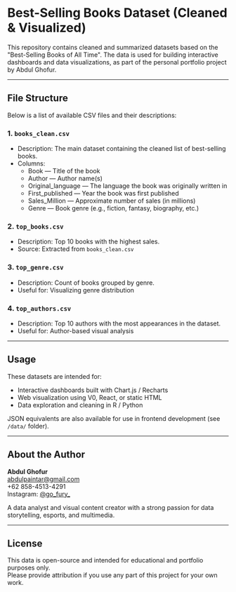 #  Best-Selling Books Dataset (Cleaned & Visualized)

This repository contains cleaned and summarized datasets based on the "Best-Selling Books of All Time". The data is used for building interactive dashboards and data visualizations, as part of the personal portfolio project by Abdul Ghofur.

---

##  File Structure

Below is a list of available CSV files and their descriptions:

### 1. `books_clean.csv`
- Description: The main dataset containing the cleaned list of best-selling books.
- Columns:
  - Book — Title of the book
  - Author — Author name(s)
  - Original_language — The language the book was originally written in
  - First_published — Year the book was first published
  - Sales_Million — Approximate number of sales (in millions)
  - Genre — Book genre (e.g., fiction, fantasy, biography, etc.)

### 2. `top_books.csv`
- Description: Top 10 books with the highest sales.
- Source: Extracted from `books_clean.csv`

### 3. `top_genre.csv`
- Description: Count of books grouped by genre.
- Useful for: Visualizing genre distribution

### 4. `top_authors.csv`
- Description: Top 10 authors with the most appearances in the dataset.
- Useful for: Author-based visual analysis

---

##  Usage

These datasets are intended for:
- Interactive dashboards built with Chart.js / Recharts
- Web visualization using V0, React, or static HTML
- Data exploration and cleaning in R / Python

 JSON equivalents are also available for use in frontend development (see `/data/` folder).

---

##  About the Author

**Abdul Ghofur**  
 abdulpaintar@gmail.com  
 +62 858-4513-4291  
 Instagram: [@go_fury_](https://instagram.com/go_fury_)

A data analyst and visual content creator with a strong passion for data storytelling, esports, and multimedia.

---

##  License

This data is open-source and intended for educational and portfolio purposes only.  
Please provide attribution if you use any part of this project for your own work.

